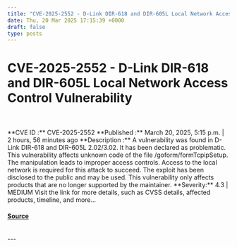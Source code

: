 ```yaml
---
title: "CVE-2025-2552 - D-Link DIR-618 and DIR-605L Local Network Access Control Vulnerability"
date: Thu, 20 Mar 2025 17:15:39 +0000
draft: false
type: posts
---
```

# CVE-2025-2552 - D-Link DIR-618 and DIR-605L Local Network Access Control Vulnerability

<br/>

<br/>
**CVE ID :** CVE-2025-2552  
**Published :** March 20, 2025, 5:15 p.m. | 2 hours, 56 minutes ago  
**Description :** A vulnerability was found in D-Link DIR-618 and DIR-605L 2.02/3.02. It has been declared as problematic. This vulnerability affects unknown code of the file /goform/formTcpipSetup. The manipulation leads to improper access controls. Access to the local network is required for this attack to succeed. The exploit has been disclosed to the public and may be used. This vulnerability only affects products that are no longer supported by the maintainer.  
**Severity:** 4.3 | MEDIUM  
Visit the link for more details, such as CVSS details, affected products, timeline, and more...

#### [Source](https://cvefeed.io/vuln/detail/CVE-2025-2552)

<br/>
---
